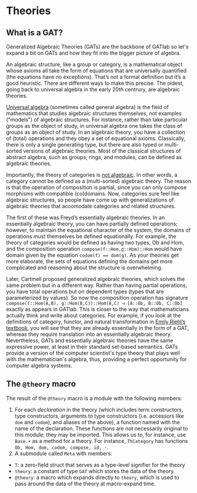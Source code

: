 # Theories

## What is a GAT?

Generalized Algebraic Theories (GATs) are the backbone of GATlab so let's expand a bit on GATs and how they fit into the bigger picture of algebra.

An algebraic structure, like a group or category, is a mathematical object whose axioms all take the form of equations that are universally quantified (the equations have no exceptions). That’s not a formal definition but it’s a good heuristic. There are different ways to make this precise. The oldest, going back to universal algebra in the early 20th centrury, are algebraic theories.

[Universal algebra](https://en.wikipedia.org/wiki/Universal_algebra) (sometimes called general algebra) is the field of mathematics that studies algebraic structures themselves, not examples ("models") of algebraic structures. For instance, rather than take particular groups as the object of study, in universal algebra one takes the class of groups as an object of study. In an algebraic theory, you have a collection of (total) operations and they obey a set of equational axioms. Classically, there is only a single generating type, but there are also typed or multi-sorted versions of algebraic theories. Most of the classical structures of abstract algebra, such as groups, rings, and modules, can be defined as algebraic theories.

Importantly, the theory of categories is [not algebraic](https://mathoverflow.net/q/354920). In other words, a category cannot be defined as a (multi-sorted) algebraic theory. The reason is that the operation of composition is partial, since you can only compose morphisms with compatible (co)domains. Now, categories sure feel like algebraic structures, so people have come up with generalizations of algebraic theories that accomodate categories and related structures.

The first of these was Freyd’s essentially algebraic theories. In an essentially algebraic theory, you can have partially defined operations; however, to maintain the equational character of the system, the domains of operations must themselves be defined equationally. For example, the theory of categories would be defined as having two types, Ob and Hom, and the composition operation `compose(f::Hom,g::Hom)::Hom` would have domain given by the equation `codom(f) == dom(g)`. As your theories get more elaborate, the sets of equations defining the domains get more complicated and reasoning about the structure is overwhelming.

Later, Cartmell proposed generalized algebraic theories, which solves the same problem but in a different way. Rather than having partial operations, you have total operations but on dependent types (types that are parameterized by values). So now the composition operation has signature `compose(f::Hom(A,B), g::Hom(B,C))::Hom(A,C) ⊣ [A::Ob, B::Ob, C::Ob]`  exactly as appears in GATlab. This is closer to the way that mathematicians actually think and write about categories. For example, if you look at the definitions of category, functor, and natural transformation in [Emily Riehl’s textbook](http://www.math.jhu.edu/~eriehl/context/), you will see that they are already essentially in the form of a GAT, whereas they require translation into an essentially algebraic theory. Nevertheless, GATs and essentially algebraic theories have the same expressive power, at least in their standard set-based semantics. GATs provide a version of the computer scientist's type theory that plays well with the mathematician's algebra, thus, providing a perfect opportunity for computer algebra systems.

## The `@theory` macro

The result of the `@theory` macro is a module with the following members:

1. For each *declaration* in the theory (which includes term constructors, type constructors, arguments to type constructors (i.e. accessors like `dom` and `codom`), and aliases of the above), a function named with the name of the declaration. These functions are not necessarily original to this module; they may be imported. This allows us to, for instance, use `Base.+` as a method for a theory. For instance, `ThCategory` has functions `Ob, Hom, dom, codom, compose, id, ⋅`.
2. A submodule called `Meta` with members:
  - `T`: a zero-field struct that serves as a type-level signifier for the theory
  - `theory`: a constant of type `GAT` which stores the data of the theory.
  - `@theory`: a macro which expands directly to `theory`, which is used to pass around the data of the theory at macro-expand time.

